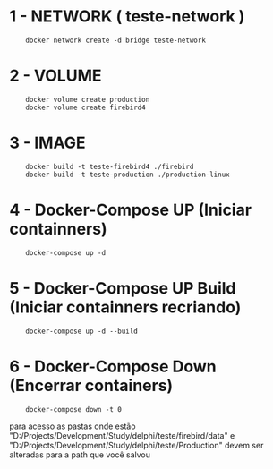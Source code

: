 # 1 - NETWORK ( teste-network )

		docker network create -d bridge teste-network

# 2 - VOLUME
	
		docker volume create production
		docker volume create firebird4
		
		
# 3 - IMAGE

		docker build -t teste-firebird4 ./firebird
		docker build -t teste-production ./production-linux

# 4 - Docker-Compose UP (Iniciar containners)

		docker-compose up -d	

# 5 - Docker-Compose UP Build (Iniciar containners recriando)

		docker-compose up -d --build 

# 6 - Docker-Compose Down (Encerrar containers)

		docker-compose down -t 0


para acesso as pastas onde estão "D:/Projects/Development/Study/delphi/teste/firebird/data" e "D:/Projects/Development/Study/delphi/teste/Production"
devem ser alteradas para a path que você salvou
